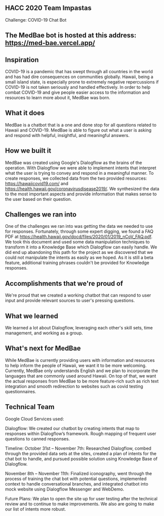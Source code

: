## HACC 2020 Team Impastas

Challenge: COVID-19 Chat Bot

## The MedBae bot is hosted at this address: https://med-bae.vercel.app/

## Inspiration
COVID-19 is a pandemic that has swept through all countries in the world and has had dire consequences on communities globally. Hawaii, being a small island state, is especially prone to extremely negative repercussions if COVID-19 is not taken seriously and handled effectively. In order to help combat COVID-19 and give people easier access to the information and resources to learn more about it, MedBae was born.

## What it does
MedBae is a chatbot that is a one and done stop for all questions related to Hawaii and COVID-19. MedBae is able to figure out what a user is asking and respond with helpful, insightful, and meaningful answers.

## How we built it
MedBae was created using Google's Dialogflow as the brains of the operation. With Dialogflow we were able to implement intents that interpret what the user is trying to convey and respond in a meaningful manner. To create responses, we collected data from the two provided resources: https://hawaiicovid19.com/ and https://health.hawaii.gov/coronavirusdisease2019/. We synthesized the data to the most important aspects and provide information that makes sense to the user based on their question.

## Challenges we ran into

One of the challenges we ran into was getting the data we needed to use for responses. Fortunately, through some expert digging, we found a FAQ PDF at https://health.hawaii.gov/docd/files/2020/01/2019_nCoV_FAQ.pdf. We took this document and used some data manipulation techniques to transform it into a Knowledge Base which Dialogflow can easily handle. We did end up abandoning this path for the project as we discovered that we could not manipulate the intents as easily as we hoped. As it is still a beta feature, additional training phrases couldn't be provided for Knowledge responses. 

## Accomplishments that we're proud of

We're proud that we created a working chatbot that can respond to user input and provide relevant sources to user's pressing questions.

## What we learned

We learned a lot about Dialogflow, leveraging each other's skill sets, time management, and working as a group.

## What's next for MedBae
While MedBae is currently providing users with information and resources to help inform the people of Hawaii, we want it to be more welcoming. Currently, MedBae only understands English and we plan to incorporate the languages that are commonly used around Hawaii. On top of that, we want the actual responses from MedBae to be more feature-rich such as rich text integration and smooth redirection to websites such as covid testing questionnaires.

## Technical Team
Google Cloud Services used:

Dialogflow: We created our chatbot by creating intents that map to responses within Dialogflow’s framework. Rough mapping of frequent user questions to canned responses. 

Timeline: 
October 31st – November 7th: Researched Dialogflow, combed through the provided data sets at the sites, created a plan of intents for the chat bot to handle, and pursued possible solution using Knowledge Base of Dialogflow.

November 8th – November 11th: Finalized iconography, went through the process of training the chat bot with potential questions, implemented context to handle conversational branches, and integrated chatbot into mock website using Dialogflow Messenger and WebDemo.

Future Plans: 
We plan to open the site up for user testing after the technical review and to continue to make improvements. We also are going to make our list of intents more robust. 




